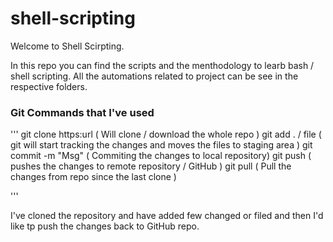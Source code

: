 # shell-scripting

Welcome to Shell Scirpting.

In this repo you can find the scripts and the menthodology to learb bash / shell scripting. All the automations related to project can be see in the respective folders.

### Git Commands that I've used
'''
 git clone https:url ( Will clone / download the whole repo )
 git add . / file    ( git will start tracking the changes and moves the files to staging area )
 git commit -m "Msg" ( Commiting the changes to local repository) 
 git push            ( pushes the changes to remote repository / GitHub )
 git pull            ( Pull the changes from repo since the last clone )

'''

I've cloned the repository and have added few changed or filed and then I'd like tp push the changes back to GitHub repo.